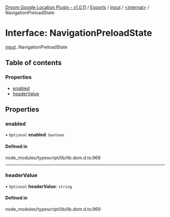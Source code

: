[Droom Google Location Plugin - v1.0.11](../README.md) / [Exports](../modules.md) / [input](../modules/input.md) / [<internal\>](../modules/input._internal_.md) / NavigationPreloadState

# Interface: NavigationPreloadState

[input](../modules/input.md).[<internal>](../modules/input._internal_.md).NavigationPreloadState

## Table of contents

### Properties

- [enabled](input._internal_.NavigationPreloadState.md#enabled)
- [headerValue](input._internal_.NavigationPreloadState.md#headervalue)

## Properties

### enabled

• `Optional` **enabled**: `boolean`

#### Defined in

node_modules/typescript/lib/lib.dom.d.ts:968

___

### headerValue

• `Optional` **headerValue**: `string`

#### Defined in

node_modules/typescript/lib/lib.dom.d.ts:969
